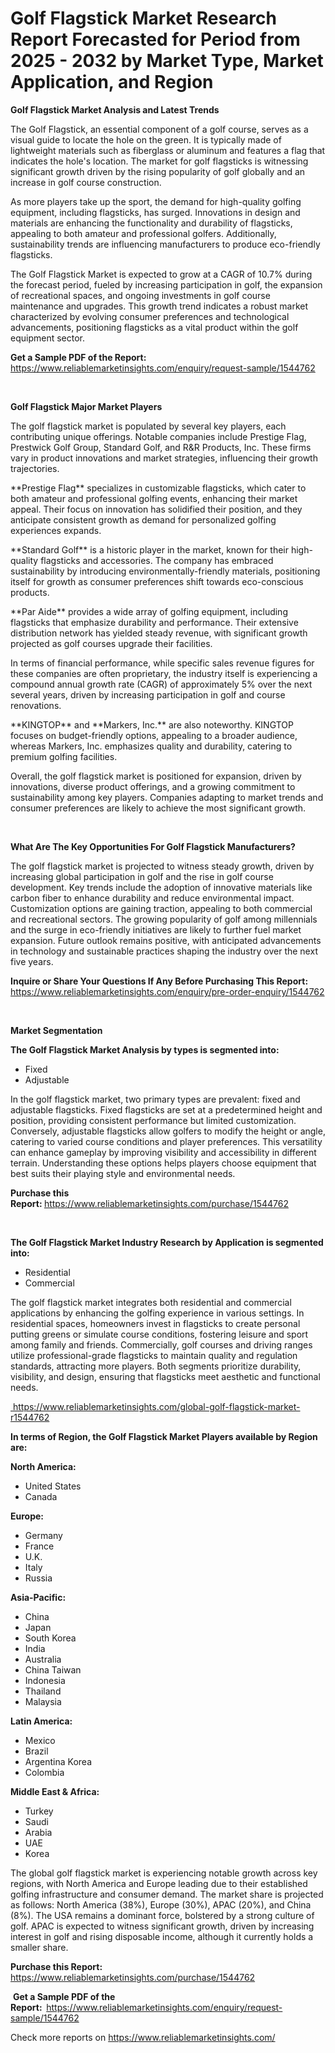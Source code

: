 <p><h1>Golf Flagstick Market Research Report Forecasted for Period from 2025 -  2032 by Market Type, Market Application, and Region</h1></p><p><strong>Golf Flagstick Market Analysis and Latest Trends</strong></p>
<p><p>The Golf Flagstick, an essential component of a golf course, serves as a visual guide to locate the hole on the green. It is typically made of lightweight materials such as fiberglass or aluminum and features a flag that indicates the hole's location. The market for golf flagsticks is witnessing significant growth driven by the rising popularity of golf globally and an increase in golf course construction. </p><p>As more players take up the sport, the demand for high-quality golfing equipment, including flagsticks, has surged. Innovations in design and materials are enhancing the functionality and durability of flagsticks, appealing to both amateur and professional golfers. Additionally, sustainability trends are influencing manufacturers to produce eco-friendly flagsticks. </p><p>The Golf Flagstick Market is expected to grow at a CAGR of 10.7% during the forecast period, fueled by increasing participation in golf, the expansion of recreational spaces, and ongoing investments in golf course maintenance and upgrades. This growth trend indicates a robust market characterized by evolving consumer preferences and technological advancements, positioning flagsticks as a vital product within the golf equipment sector.</p></p>
<p><strong>Get a Sample PDF of the Report:&nbsp;</strong> <a href="https://www.reliablemarketinsights.com/enquiry/request-sample/1544762?utm_campaign=3206&utm_medium=2&utm_source=Github&utm_content=ia&utm_term=04042025&utm_id=golf-flagstick">https://www.reliablemarketinsights.com/enquiry/request-sample/1544762</a></p>
<p>&nbsp;</p>
<p><strong>Golf Flagstick Major Market Players</strong></p>
<p><p>The golf flagstick market is populated by several key players, each contributing unique offerings. Notable companies include Prestige Flag, Prestwick Golf Group, Standard Golf, and R&R Products, Inc. These firms vary in product innovations and market strategies, influencing their growth trajectories.</p><p>**Prestige Flag** specializes in customizable flagsticks, which cater to both amateur and professional golfing events, enhancing their market appeal. Their focus on innovation has solidified their position, and they anticipate consistent growth as demand for personalized golfing experiences expands.</p><p>**Standard Golf** is a historic player in the market, known for their high-quality flagsticks and accessories. The company has embraced sustainability by introducing environmentally-friendly materials, positioning itself for growth as consumer preferences shift towards eco-conscious products.</p><p>**Par Aide** provides a wide array of golfing equipment, including flagsticks that emphasize durability and performance. Their extensive distribution network has yielded steady revenue, with significant growth projected as golf courses upgrade their facilities.</p><p>In terms of financial performance, while specific sales revenue figures for these companies are often proprietary, the industry itself is experiencing a compound annual growth rate (CAGR) of approximately 5% over the next several years, driven by increasing participation in golf and course renovations.</p><p>**KINGTOP** and **Markers, Inc.** are also noteworthy. KINGTOP focuses on budget-friendly options, appealing to a broader audience, whereas Markers, Inc. emphasizes quality and durability, catering to premium golfing facilities.</p><p>Overall, the golf flagstick market is positioned for expansion, driven by innovations, diverse product offerings, and a growing commitment to sustainability among key players. Companies adapting to market trends and consumer preferences are likely to achieve the most significant growth.</p></p>
<p>&nbsp;</p>
<p><strong>What Are The Key Opportunities For Golf Flagstick Manufacturers?</strong></p>
<p><p>The golf flagstick market is projected to witness steady growth, driven by increasing global participation in golf and the rise in golf course development. Key trends include the adoption of innovative materials like carbon fiber to enhance durability and reduce environmental impact. Customization options are gaining traction, appealing to both commercial and recreational sectors. The growing popularity of golf among millennials and the surge in eco-friendly initiatives are likely to further fuel market expansion. Future outlook remains positive, with anticipated advancements in technology and sustainable practices shaping the industry over the next five years.</p></p>
<p><strong>Inquire or Share Your Questions If Any Before Purchasing This Report:</strong> <a href="https://www.reliablemarketinsights.com/enquiry/pre-order-enquiry/1544762?utm_campaign=3206&utm_medium=2&utm_source=Github&utm_content=ia&utm_term=04042025&utm_id=golf-flagstick">https://www.reliablemarketinsights.com/enquiry/pre-order-enquiry/1544762</a></p>
<p>&nbsp;</p>
<p><strong>Market Segmentation</strong></p>
<p><strong>The Golf Flagstick Market Analysis by types is segmented into:</strong></p>
<p><ul><li>Fixed</li><li>Adjustable</li></ul></p>
<p><p>In the golf flagstick market, two primary types are prevalent: fixed and adjustable flagsticks. Fixed flagsticks are set at a predetermined height and position, providing consistent performance but limited customization. Conversely, adjustable flagsticks allow golfers to modify the height or angle, catering to varied course conditions and player preferences. This versatility can enhance gameplay by improving visibility and accessibility in different terrain. Understanding these options helps players choose equipment that best suits their playing style and environmental needs.</p></p>
<p><strong>Purchase this Report:&nbsp;</strong><a href="https://www.reliablemarketinsights.com/purchase/1544762?utm_campaign=3206&utm_medium=2&utm_source=Github&utm_content=ia&utm_term=04042025&utm_id=golf-flagstick">https://www.reliablemarketinsights.com/purchase/1544762</a></p>
<p>&nbsp;</p>
<p><strong>The Golf Flagstick Market Industry Research by Application is segmented into:</strong></p>
<p><ul><li>Residential</li><li>Commercial</li></ul></p>
<p><p>The golf flagstick market integrates both residential and commercial applications by enhancing the golfing experience in various settings. In residential spaces, homeowners invest in flagsticks to create personal putting greens or simulate course conditions, fostering leisure and sport among family and friends. Commercially, golf courses and driving ranges utilize professional-grade flagsticks to maintain quality and regulation standards, attracting more players. Both segments prioritize durability, visibility, and design, ensuring that flagsticks meet aesthetic and functional needs.</p></p>
<p><a href="https://www.reliablemarketinsights.com/global-golf-flagstick-market-r1544762?utm_campaign=3206&utm_medium=2&utm_source=Github&utm_content=ia&utm_term=04042025&utm_id=golf-flagstick">&nbsp;https://www.reliablemarketinsights.com/global-golf-flagstick-market-r1544762</a></p>
<p><strong>In terms of Region, the Golf Flagstick Market Players available by Region are:</strong></p>
<p>
    <p> <strong> North America: </strong>
        <ul>
            <li>United States</li>
            <li>Canada</li>
        </ul>
        </p> 
    <p> <strong> Europe: </strong>
        <ul>
            <li>Germany</li>
            <li>France</li>
            <li>U.K.</li>
            <li>Italy</li>
            <li>Russia</li>
        </ul>
        </p> 
    <p> <strong> Asia-Pacific: </strong>
        <ul>
            <li>China</li>
            <li>Japan</li>
            <li>South Korea</li>
            <li>India</li>
            <li>Australia</li>
            <li>China Taiwan</li>
            <li>Indonesia</li>
            <li>Thailand</li>
            <li>Malaysia</li>
        </ul>
        </p> 
    <p> <strong> Latin America: </strong>
        <ul>
            <li>Mexico</li>
            <li>Brazil</li>
            <li>Argentina Korea</li>
            <li>Colombia</li>
        </ul>
        </p> 
    <p> <strong> Middle East & Africa: </strong>
        <ul>
            <li>Turkey</li>
            <li>Saudi</li>
            <li>Arabia</li>
            <li>UAE</li>
            <li>Korea</li>
        </ul>
    </p>
    </p>
<p><p>The global golf flagstick market is experiencing notable growth across key regions, with North America and Europe leading due to their established golfing infrastructure and consumer demand. The market share is projected as follows: North America (38%), Europe (30%), APAC (20%), and China (8%). The USA remains a dominant force, bolstered by a strong culture of golf. APAC is expected to witness significant growth, driven by increasing interest in golf and rising disposable income, although it currently holds a smaller share.</p></p>
<p><strong>Purchase this Report: </strong><a href="https://www.reliablemarketinsights.com/purchase/1544762?utm_campaign=3206&utm_medium=2&utm_source=Github&utm_content=ia&utm_term=04042025&utm_id=golf-flagstick">https://www.reliablemarketinsights.com/purchase/1544762</a></p>
<p>&nbsp;<strong>Get a Sample PDF of the Report:&nbsp;&nbsp;</strong><a href="https://www.reliablemarketinsights.com/enquiry/request-sample/1544762?utm_campaign=3206&utm_medium=2&utm_source=Github&utm_content=ia&utm_term=04042025&utm_id=golf-flagstick">https://www.reliablemarketinsights.com/enquiry/request-sample/1544762</a></p>
<p><strong></strong></p>
<p>Check more reports on <a href="https://www.reliablemarketinsights.com/?utm_campaign=3206&utm_medium=2&utm_source=Github&utm_content=ia&utm_term=04042025&utm_id=golf-flagstick">https://www.reliablemarketinsights.com/</a></p>